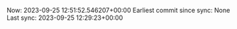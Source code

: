 Now: 2023-09-25 12:51:52.546207+00:00 Earliest commit since sync: None Last sync: 2023-09-25 12:29:23+00:00
